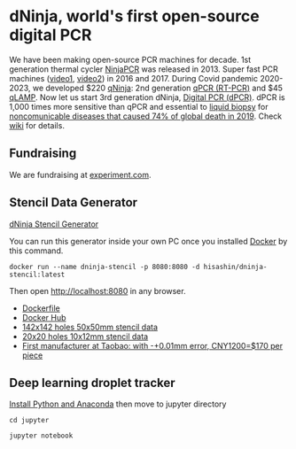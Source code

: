 # dNinja, world's first open-source digital PCR

We have been making open-source PCR machines for decade. 1st generation thermal cycler [NinjaPCR](https://ninjapcr.hisa.dev/) was released in 2013. Super fast PCR machines ([video1](https://youtu.be/T5oA28M3jWU), [video2](https://youtu.be/mplz5LwAXIA)) in 2016 and 2017. During Covid pandemic 2020-2023, we developed $220 [qNinja](https://qninja.hisa.dev): 2nd generation [qPCR (RT-PCR)](https://en.wikipedia.org/wiki/Real-time_polymerase_chain_reaction) and $45 [qLAMP](https://en.wikipedia.org/wiki/Loop-mediated_isothermal_amplification). Now let us start 3rd generation dNinja, [Digital PCR (dPCR)](https://en.wikipedia.org/wiki/Digital_polymerase_chain_reaction). dPCR is 1,000 times more sensitive than qPCR and essential to [liquid biopsy](https://en.wikipedia.org/wiki/Liquid_biopsy) for [noncomunicable diseases that caused 74% of global death in 2019](https://www.who.int/news-room/fact-sheets/detail/the-top-10-causes-of-death). Check [wiki](https://github.com/hisashin/dNinja/wiki) for details.

## Fundraising

We are fundraising at [experiment.com](https://experiment.com/projects/xyvmvuiwjhvyutlayrhn/).

## Stencil Data Generator

[dNinja Stencil Generator](https://dninja-stencil.hisa.dev)

You can run this generator inside your own PC once you installed [Docker](https://www.docker.com/) by this command.
```
docker run --name dninja-stencil -p 8080:8080 -d hisashin/dninja-stencil:latest
```
Then open [http://localhost:8080](http://localhost:8080) in any browser.

- [Dockerfile](https://github.com/hisashin/dNinja/tree/main/docker/stencil)
- [Docker Hub](https://hub.docker.com/repository/docker/hisashin/dninja-stencil/general)
- [142x142 holes 50x50mm stencil data](https://hisa.dev/wp-content/uploads/2023/06/gerbers-230625-50x50mm.zip)
- [20x20 holes 10x12mm stencil data](https://hisa.dev/wp-content/uploads/2023/06/gerbers-230625-10x12mm.zip)
- [First manufacturer at Taobao: with -+0.01mm error, CNY1200=$170 per piece](https://item.taobao.com/item.htm?ut_sk=1.Ypc9H/XorhEDAAcwD2ch0vJQ_21380790_1688378392455.Copy.1&id=623970507381&sourceType=item&price=10&suid=78A0F7FA-8B75-4613-91A6-45D714BB23D1&shareUniqueId=22191376057&un=95ad93137a6878d305c56616cc6ca708&share_crt_v=1&un_site=0&spm=a2159r.13376460.0.0&sp_abtk=gray_1_code_simpleios2&tbSocialPopKey=shareItem&sp_tk=RlVsR2RIMDlaeXA%3D&cpp=1&shareurl=true&short_name=h.5auJpLK&bxsign=scdBWLpVMVIkbSnqAfW2rnKfa7dWPoU4KA8uJBywBg1I3cvMinjX_jB2T0bnRwm8NDQqp9G8_6ivEOpTFam0G2zFqATo92WRVCw4wXnaTxFa7QGoavL1j480Azp-p_RFSSW&tk=FUlGdH09Zyp&app=chrome)

## Deep learning droplet tracker

[Install Python and Anaconda](https://test-jupyter.readthedocs.io/en/latest/install.html) then move to jupyter directory

`cd jupyter`

`jupyter notebook`

